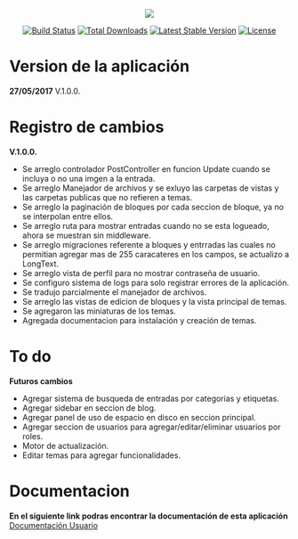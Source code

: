 <p align="center"><img src="https://laravel.com/assets/img/components/logo-laravel.svg"></p>

<p align="center">
<a href="https://travis-ci.org/laravel/framework"><img src="https://travis-ci.org/laravel/framework.svg" alt="Build Status"></a>
<a href="https://packagist.org/packages/laravel/framework"><img src="https://poser.pugx.org/laravel/framework/d/total.svg" alt="Total Downloads"></a>
<a href="https://packagist.org/packages/laravel/framework"><img src="https://poser.pugx.org/laravel/framework/v/stable.svg" alt="Latest Stable Version"></a>
<a href="https://packagist.org/packages/laravel/framework"><img src="https://poser.pugx.org/laravel/framework/license.svg" alt="License"></a>
</p>

# Version de la aplicación
**27/05/2017** V.1.0.0.

# Registro de cambios
**V.1.0.0.**
- Se arreglo controlador PostController en funcion Update cuando se incluya o no una imgen a la entrada.
- Se arreglo Manejador de archivos y se exluyo las carpetas de vistas y las carpetas publicas que no refieren a temas.
- Se arreglo la paginación de bloques por cada seccion de bloque, ya no se interpolan entre ellos.
- Se arreglo ruta para mostrar entradas cuando no se esta logueado, ahora se muestran sin middleware.
- Se arreglo migraciones referente a bloques y entrradas las cuales no permitian agregar mas de 255 caracateres en los campos, se actualizo a LongText.
- Se arreglo vista de perfil para no mostrar contraseña de usuario.
- Se configuro sistema de logs para solo registrar errores de la aplicación.
- Se tradujo parcialmente el manejador de archivos.
- Se arreglo las vistas de edicion de bloques y la vista principal de temas.
- Se agregaron las miniaturas de los temas.
- Agregada documentacion para instalación y creación de temas.


# To do
**Futuros cambios**
- Agregar sistema de busqueda de entradas por categorias y etiquetas.
- Agregar sidebar en seccion de blog.
- Agregar panel de uso de espacio en disco en seccion principal.
- Agregar seccion de usuarios para agregar/editar/eliminar usuarios por roles.
- Motor de actualización.
- Editar temas para agregar funcionalidades.

# Documentacion
**En el siguiente link podras encontrar la documentación de esta aplicación**
[Documentación Usuario](https://# "Asiviajo Client Documentation")
